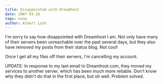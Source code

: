 ```yaml
---
title: Disappointed with Dreamhost
date: 2007-03-26
tags: none
author: Albert Lash
---
```

I'm sorry to say how disappointed with Dreamhost I am. Not only have many of their servers been unreachable over the past several days, but they also have removed my posts from their status blog. Not cool!

Once I get all my files off their servers, I'm cancelling my account.

UPDATE: In response to my last email to Dreamhost.com, they moved my services to another server, which has been much more reliable. Don't know why they didn't do that in the first place, but oh well. Problem solved.


